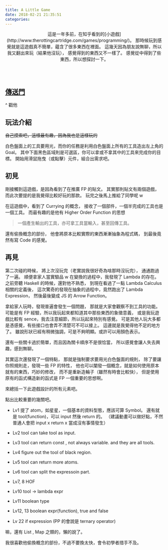 ```yaml
---
title: A Little Game
date: 2018-02-21 21:35:51
categories:
---
```


<center>
這是一年多前，在知乎看到的[小遊戲](http://www.therottingcartridge.com/games/programming/)。
那時候玩到感覺就是這遊戲真不簡單，蘊含了很多東西在裡面。
這幾天因為朋友說無聊，所以我又翻出來玩（結果他沒玩），
感覺得到的東西又不一樣了。
感覺從中得到了些東西，所以想探討一下。
</center>

<!-- more -->
<br><br>

## [傳送門](http://www.therottingcartridge.com/games/programming/)
   ^ 戳他

## 玩法介紹

<s>自己摸索吧，這樣最有趣，因為我也是這樣玩的</s>

白色盤面上的工具要用光，而你的任務是利用白色盤面上所有的工具造出左上角的 Goal。
其中下面黑色區域則是可選區，你可以拿或不拿其中的工具來完成你的目標。
開始用滑鼠拖曳（或點擊）元件，組合出需求吧。

## 初見

剛接觸到這遊戲，是因為看到了在推廣 FP 的貼文。
其實那則貼文有兩個遊戲，而此次要提的是我覺得比較好玩的那款。
玩完之後馬上推給了同學呢 w

在這遊戲中，看到了 Currying 的概念，
接收了一個部件，一個半完成的工具也是一個工具。
而最有趣的是他有 Higher Order Function 的思想

> 一個產生輸出的工具，亦可拿工具當輸入，甚至回傳工具。

還有偷換概念的部份，
他會將原本比較實際的東西漸漸抽象為程式碼，
到最後竟然有寫 Code 的感覺。

## 再見

第二次碰的時候，
將上次沒玩完（老實說我很好奇為啥那時沒玩完）， 通通跑過了一遍。
順便拿家人當實驗品 w
在變換的過程中，我發現了 Lambda 的存在。
之前旁聽 Haskell 的時候，還對他不熟悉，
到現在看過了一點 Lambda Calculus 相關的定義後，
這次驚奇的發現在抽象的過程中，竟然跑出了 Lambda Expression，
然後最後變成 JS 的 Arrow Function。

拿給家人玩時，發現普遍會發生一個問題，
那就是大家會觀察不到工具的功能。
可能是有 FP 經驗，所以我玩起來都知道其中那些東西的象徵意義，
或是我玩遊戲比較有 sence，我去注意細節，所以玩起來特別有感覺。
可是其他人玩大多都是憑感覺，有些接口也會弄不清楚可不可以接上。
這邊就是我覺得他不足的地方了。
雖說形狀已經有稍微強調，可是不夠明顯。或許可以用顏色表示。

還有一些關卡過於簡單，而且因為關卡順序不是很恰當，
所以感覺會讓人失去興趣，感到無聊。

其實這次還發現了一個特點，
那就是強制要求要用光白色盤面的規則，
除了要讓你照規則走，發現一些 FP 的特性，
他也可以闡發一個概念，就是如何使用原本就有的東西，巧妙的修改，
而不是重新造輪子（雖然有時會比較快），
但是使用原有的函式構造新的函式是 FP 一個重要的思想啊。

來總括一下此遊戲設計的所有元素吧。

點出比較重要的幾關吧。
- Lv1
   提了 atom，如星星，一個基本的資料型態，應該可算 Symbol。
   還有就是 tool(function)，可以 input 然後 return 的。
   （建議動畫可以做好點，不然普通人會把 input x return x 當成沒有事情發生）

- Lv2
   tool can take tool as input.

- Lv3
   tool can return const , not always variable.
   and they are all tools.

- Lv4
   figure out the tool of black region.

- Lv5
   tool can return more atoms.

- Lv6
   tool can split the expressoin part.

- Lv7, 8
   HOF

- Lv10
   tool -> lambda expr

- Lv11
   boolean type

- Lv12, 13
   boolean expr(function), true and false

- Lv 22
   if expression (PP 的會說是 ternary operator)

嘛，還有 List , Map 之類的，懶的說了。

我很喜歡他偷換概念的部份，不過不要換太快，會令初學者措手不及。
